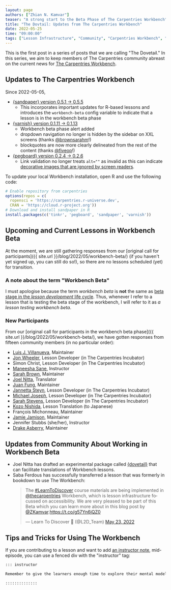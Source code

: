 ```yaml
---
layout: page
authors: ["Zhian N. Kamvar"]
teaser: "A strong start to the Beta Phase of The Carpentries Workbench"
title: "The Dovtail: Updates from The Carpentries Workbench"
date: 2022-05-25
time: "09:00:00"
tags: ["Lesson Infrastructure", "Community", "Carpentries Workbench", "Beta", "Dovetail"]
---
```


This is the first post in a series of posts that we are calling "The Dovetail."
In this series, we aim to keep members of The Carpentries community abreast on
the current news for [The Carpentries Workbench](https://carpentries.github.io/workbench). 

## Updates to The Carpentries Workbench

Since 2022-05-05, 

 - [{sandpaper} version 0.5.1 -> 0.5.5](https://carpentries.github.io/sandpaper/news/index.html#sandpaper-055)
   - This incorporates important updates for R-based lessons and introduces the `workbench-beta` config variable to indicate
     that a lesson is in the workbench beta phase
 - [{varnish} version 0.1.11 -> 0.1.13](https://carpentries.github.io/varnish/news/index.html#varnish-0113)
   - Workbench beta phase alert added
   - dropdown navigation no longer is hidden by the sidebar on XXL screens (thanks [@brownsarahm](https://github.com/brownsarahm)!)
   - blockquotes are now more clearly delineated from the rest of the content (thanks [@fiveop](https://github.com/fiveop)!)
 - [{pegboard} version 0.2.4 -> 0.2.6](https://carpentries.github.io/pegboard/news/index.html#pegboard-026)
   - Link validation no longer treats `alt=""` as invalid as this can indicate [decorative images that are ignored by screen readers](https://webaim.org/techniques/alttext/#decorative).

To update your local Workbench installation, open R and use the following code:

```r
# Enable repository from carpentries
options(repos = c(
  ropensci = 'https://carpentries.r-universe.dev',
  CRAN = 'https://cloud.r-project.org'))
# Download and install sandpaper in R
install.packages(c('tinkr', 'pegboard', 'sandpaper', 'varnish'))
```

## Upcoming and Current Lessons in Workbench Beta

At the moment, we are still gathering responses from our [original call for
participants]({{ site.url }}/blog/2022/05/workbench-beta/) (if you haven't yet
signed up, you can still do so!), so there are no lessons scheduled (yet) for
transition.

### A note about the term "Workbench Beta"

I must apologise because the term _workbench beta_ is **not** the same as [beta 
stage in the _lesson development_ life cycle](https://cdh.carpentries.org/the-lesson-life-cycle.html#overview-and-definitions).
Thus, whenever I refer to a lesson that is testing the beta stage of the
workbench, I will refer to it as _a lesson testing workbench beta_. 

### New Participants

From our [original call for participants in the workbench beta phase]({{ site.url }}/blog/2022/05/workbench-beta/), we have gotten responses from
fifteen community members (in no particular order):

 - [Luis J. Villanueva](https://github.com/villanueval/), Maintainer
 - [Jon Wheeler](https://github.com/jonathanwheeler01/), Lesson Developer (in The Carpentries Incubator)
 - Simon Christ, Lesson Developer (in The Carpentries Incubator)
 - [Maneesha Sane](https://github.com/maneesha/), Instructor
 - [Sarah Brown](https://github.com/brownsarahm/), Maintainer
 - [Joel Nitta](https://github.com/joel.nitta/), Translator
 - [Juan Fung](https://github.com/juanfung/), Maintainer
 - [Jannetta Steyn](https://github.com/jsteyn/), Lesson Developer (in The Carpentries Incubator)
 - [Michael Joseph](https://github.com/josephmje/), Lesson Developer (in The Carpentries Incubator)
 - [Sarah Stevens](https://github.com/sstevens2/), Lesson Developer (in The Carpentries Incubator)
 - [Kozo Nishida](https://github.com/kozo2/), Lesson Translation (to Japanese)
 - François Michonneau, Maintainer
 - [Jamie Jamison](https://github.com/jmjamison/), Maintainer
 - Jennifer Stubbs (she/her), Instructor
 - [Drake Asberry](https://github.com/drakeasberry/), Maintainer

## Updates from Community About Working in Workbench Beta

 - Joel Nitta has drafted an experimental package called
   [{dovetail}](https://github.com/joelnitta/dovetail) that can facilitate
   translations of Workbench lessons. 
 - Saba Ferdous has successfully transferred a lesson that was formerly in bookdown to use The Workbench:
   <blockquote class="twitter-tweet" data-partner="tweetdeck"><p lang="en" dir="ltr">The <a href="https://twitter.com/hashtag/LearnToDiscover?src=hash&amp;ref_src=twsrc%5Etfw">#LearnToDiscover</a> course materials are being implemented in <a href="https://twitter.com/thecarpentries?ref_src=twsrc%5Etfw">@thecarpentries</a> Workbench, which is lesson infrastructure focussed on accessibility. We are very pleased to be part of this Beta which you can learn more about in this blog post by <a href="https://twitter.com/ZKamvar?ref_src=twsrc%5Etfw">@ZKamvar</a>.<a href="https://t.co/g57Yn6jQZ0">https://t.co/g57Yn6jQZ0</a></p>&mdash; Learn To Discover 🧠 (@L2D_Team) <a href="https://twitter.com/L2D_Team/status/1528699844671508480?ref_src=twsrc%5Etfw">May 23, 2022</a></blockquote>



## Tips and Tricks for Using The Workbench

If you are contributing to a lesson and want to add [an instructor note](https://carpentries.github.io/sandpaper-docs/instructor/episodes.html#instructor-notes), 
mid-episode, you can use a fenced div with the "instructor" tag:

```markdown
::: instructor

Remember to give the learners enough time to explore their mental models!

::::::::::::::
```



